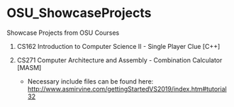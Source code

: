 # OSU_ShowcaseProjects
Showcase Projects from OSU Courses

1) CS162 Introduction to Computer Science II - Single Player Clue [C++]

2) CS271 Computer Architecture and Assembly - Combination Calculator [MASM]
    - Necessary include files can be found here: http://www.asmirvine.com/gettingStartedVS2019/index.htm#tutorial32

